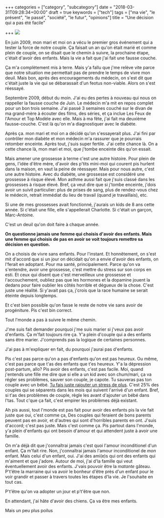 +++
categories = ["category", "subcategory"]
date = "2018-03-31T09:28:34+00:00"
draft = true
keywords = ["tech"]
tags = ["ma vie", "le présent", "le passé", "société", "le futur", "opinions"]
title = "Une décision qui a pas été facile"

+++
![](/uploads/2018/03/31/kids-holding-hands.jpg)

En juin 2009, mon mari et moi on a vécu le premier gros événement qui a tester la force de notre couple. Ça faisait un an qu'on était marié et comme plein de couple, on se disait que le chemin à suivre, la prochaine étape, c'était d'avoir des enfants. Mais la vie a fait que j'ai fait une fausse couche.

Ça m'a complètement mis à terre. Mais y'a fallu que j'me relève vite parce que notre situation me permettait pas de prendre le temps de vivre mon deuil. Mais bon, après des encouragements du médecin, on s'est dit que c'était juste la vie qui se débarassait d'un feotus non-viable. Alors on s'est réessayé.

Septembre 2009, début du moin. J'ai eu des pertes à nouveau qui nous on rappeller la fausse couche de Juin. Le médecin m'a mit en repos complet pour un bon trois semaine. J'ai passé 3 semaines couché sur le divan de ma grand-mère à écouter des films, des séries, et ça inclue Les Feux de l'Amour et Top Modèle avec elle.  Mais à ma fête, j'ai fait ma deuxième fausse-couche. C'est là qu'on m'a diagnostiquer avec le diabète.

Après ça. mon mari et moi on a décidé qu'on s'essayerait plus. J'ai fini par contrôler mon diabète et mon médecin m'a rassurer que je pourrais retomber enceinte. Après tout, j'suis super fertile. J'ai cette chance là. On a cette chance là, mon mari et moi, que j'tombe enceinte dès qu'on essait.

Mais amener une grossesse à terme c'est une autre histoire. Pour plein de gens, l'idée d'être mère, d'avoir des p'tits mini-moi qui courent pis hurlent dans la maison, en vaut la peine de réessayer. Mais pour nous autre, c'est une autre histoire. Avec du diabète, une grossesse est considéré une grossesse à risque élevé. Mon asthme aussi fait que j'suis classé dans les grossesses à risque élevé. Bref, ça veut dire que si j'tombe enceinte, j'dois avoir un suivit particulier: plus de prises de sang, plus de rendez-vous chez le médecin, retrait immédiat du lieu de travail (quand je travaillais), etc.

Si une de mes grossesses avait fonctionné, j'aurais un kids de 8 ans cette année. Si c'était une fille, elle s'appellerait Charlotte. Si c'était un garçon, Marc-Antoine.

C'est un deuil qu'on doit faire à chaque année.

**On questionne jamais une femme qui choisis d'avoir des enfants. Mais une femme qui choisis de pas en avoir se voit toujours remettre sa décision en question.**

On a choisis de vivre sans enfants. Pour l'instant. Et honnêtement, on s'est mit d'accord que si un jour on décidait qu'on a envie d'avoir des enfants, on l'ferait en adoptant. Pour ma santé, principalement. Parce qu'on va s'entendre, avoir une grossesse, c'est mettre du stress sur son corps en esti. Et ceux qui disent que c'est merveilleux une grossesse et l'accouchement, oubliez pas que les hormones et la dopamine jouent la dedans pour faire oublier les côtés horrible et dégueux de la chose. C'est juste une réalité. Si y'avait pas ça, j'crois que la race humaine se serait éteinte depuis longtemps.

Et c'est bien possible qu'on fasse le reste de notre vie sans avoir de progéniture. Pis c'est bin correct.

Tout l'monde a pas à suivre le même chemin.

J'me suis fait demander pourquoi j'me suis marier si j'veux pas avoir d'enfants. Ça m'fait toujours rire ça. Y'a plein d'couple qui a des enfants sans être marier. J'comprends pas la logique de certaines personnes.

J'ai pas à m'expliquer en fait, du pourquoi j'aurai pas d'enfants.

Pis c'est pas parce qu'on a pas d'enfants qu'on est pas heureux. Ou même, c'est pas parce que t'as des enfants que t'es heureux. Y'a la dépression post-partum, allo? Pis avoir des enfants, c'est pas facile. Moi, quand j'entends une fille me dire que si elle a un kid avec son chum/mari, ça va régler ses problèmes, sauver son couple, je capote. Tu sauveras pas ton couple avec un bébé. [Tu fais juste rajouter un stress de plus](https://www.psychologue.net/articles/larrivee-dun-bebe-une-epreuve-pour-le-couple). C'est 25% des couples qui se séparents dans les mois qui suivent l'arrivé d'un enfant. Bref, si t'as des problèmes de couple, règle les avant d'ajouter un bébé dans l'tas. Tout c'que ça fait, c'est empirer les problèmes déjà existant.

Ah pis aussi, tout l'monde est pas fait pour avoir des enfants pis la vie fait juste que oui, c'est comme ça, Des couples qui feraient de bons parents peuvent pas en avoir, et d'autres qui sont d'horribles parents en ont. J'suis d'accord; c'est pas juste. Mais c'est comme ça. Pis partout dans l'monde, y'a plein d'enfants qui ont besoin d'amour et qui attendent juste à avoir une famille.

On m'a déjà dit que j'connaîtrai jamais c'est quoi l'amour inconditionel d'un enfant. Ça m'fait rire. Non, j'connaîtrai jamais l'amour inconditionel de _mon_ enfant. Mais celui d'un enfant, oui. J'ai des ami(e)s qui ont des enfants qui m'aiment et que j'adore. Autour de moi, j'ai d'la famille qui veut éventuellement avoir des enfants. J'vais pouvoir être la _matante_ gâteau. P't'être la marraine qui va avoir le bonheur d'être près d'un enfant pour le voir grandir et passer à travers toutes les étapes d'la vie. Je l'souhaite en tout cas.

P't'être qu'on va adopter un jour et p't'être que non.

En attendant, j'ai hâte d'avoir des chiens. Ça va être mes enfants.

Mais un peu plus poilus